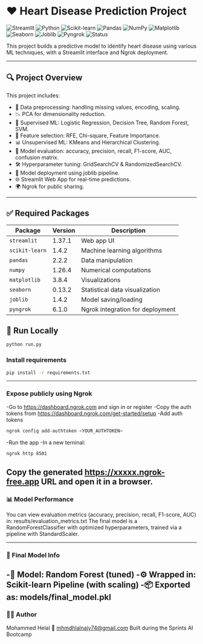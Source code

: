 # ❤️ Heart Disease Prediction Project

![Streamlit](https://img.shields.io/badge/Streamlit-Enabled-blueviolet)
![Python](https://img.shields.io/badge/Python-3.12-blue)
![Scikit-learn](https://img.shields.io/badge/Scikit--learn-Used-orange)
![Pandas](https://img.shields.io/badge/Pandas-Used-darkblue)
![NumPy](https://img.shields.io/badge/NumPy-Used-lightgrey)
![Matplotlib](https://img.shields.io/badge/Matplotlib-Used-green)
![Seaborn](https://img.shields.io/badge/Seaborn-Used-teal)
![Joblib](https://img.shields.io/badge/Joblib-Used-purple)
![Pyngrok](https://img.shields.io/badge/Pyngrok-Used-black)
![Status](https://img.shields.io/badge/Status-Ongoing-yellow)

This project builds a predictive model to identify heart disease using various ML techniques, with a Streamlit interface and Ngrok deployment.

---

## 🔍 Project Overview

This project includes:

- 🧹 Data preprocessing: handling missing values, encoding, scaling.
- 📉 PCA for dimensionality reduction.
- 🧠 Supervised ML: Logistic Regression, Decision Tree, Random Forest, SVM.
- 🔬 Feature selection: RFE, Chi-square, Feature Importance.
- 📊 Unsupervised ML: KMeans and Hierarchical Clustering.
- 🧪 Model evaluation: accuracy, precision, recall, F1-score, AUC, confusion matrix.
- 🛠️ Hyperparameter tuning: GridSearchCV & RandomizedSearchCV.
- 💾 Model deployment using joblib pipeline.
- 🌐 Streamlit Web App for real-time predictions.
- 🌍 Ngrok for public sharing.

---

## ✅ Required Packages

| Package        | Version | Description                      |
| -------------- | ------- | -------------------------------- |
| `streamlit`    | 1.37.1  | Web app UI                       |
| `scikit-learn` | 1.4.2   | Machine learning algorithms      |
| `pandas`       | 2.2.2   | Data manipulation                |
| `numpy`        | 1.26.4  | Numerical computations           |
| `matplotlib`   | 3.8.4   | Visualizations                   |
| `seaborn`      | 0.13.2  | Statistical data visualization   |
| `joblib`       | 1.4.2   | Model saving/loading             |
| `pyngrok`      | 6.1.0   | Ngrok integration for deployment |


## 🚀 Run Locally

```bash
python run.py
```
### Install requirements

```bash
pip install -r requirements.txt
```
---
### Expose publicly using Ngrok

-Go to https://dashboard.ngrok.com and sign in or register
-Copy the auth tokens from https://dashboard.ngrok.com/get-started/setup
-Add auth tokens
```bash
ngrok config add-authtoken <YOUR_AUTHTOKEN>
```
-Run the app
-In a new terninal:
```bash
ngrok http 8501
```
Copy the generated https://xxxxx.ngrok-free.app URL and open it in a browser.
---

### 📊 Model Performance

You can view evaluation metrics (accuracy, precision, recall, F1-score, AUC) in:
results/evaluation_metrics.txt
The final model is a RandomForestClassifier with optimized hyperparameters, trained via a pipeline with StandardScaler.

---
### 🧠 Final Model Info

-🔎 Model: Random Forest (tuned)
-⚙️ Wrapped in: Scikit-learn Pipeline (with scaling)
-📦 Exported as: models/final_model.pkl
---



### 🧑‍💻 Author
Mohammed Helal
📧 mhmdhlalnajy74@gmail.com
Built during the Sprints AI Bootcamp
